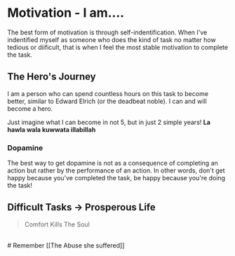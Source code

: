 # Motivation - I am....
The best form of motivation is through self-indentification. When I've indentified myself as someone who does the kind of task no matter how tedious or diificult, that is when I feel the most stable motivation to complete the task.


## The Hero's Journey
I am a person who can spend countless hours on this task to become better, similar to Edward Elrich (or the deadbeat noble). I can and will become a hero.

Just imagine what I can become in not 5, but in just 2 simple years!
**La hawla wala kuwwata illabillah**

### Dopamine
The best way to get dopamine is not as a consequence of completing an action but rather by the performance of an action. In other words, don't get happy because you've completed the task, be happy because you're doing the task!

## Difficult Tasks -> Prosperous Life
> Comfort Kills The Soul

<br>
# Remember
[[The Abuse she suffered]]
